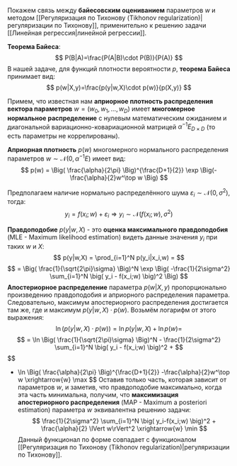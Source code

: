 Покажем связь между **байесовским оцениванием** параметров $w$ и методом [[Регуляризация по Тихонову (Tikhonov regularization)|регуляризации по Тихонову]], применительно к решению задачи [[Линейная регрессия|линейной регрессии]].

**Теорема Байеса**:
$$
P(B|A)=\frac{P(A|B)\cdot P(B)}{P(A)}
$$
В нашей задаче, для функций плотности вероятности $p$, **теорема Байеса** принимает вид:
$$
p(w|X,y)=\frac{p(y|w,X)\cdot p(w)}{p(X,y)}
$$

Примем, что известная нам **априорное плотность распределения вектора параметров** $w=(w_0,w_1,...,w_D)$ имеет **многомерное нормальное распределение** с нулевым математическим ожиданием и диагональной вариационно-ковариационной матрицей $\alpha^{-1}E_{D\times D}$ (то есть параметры не коррелированы). 

**Априорная плотность** $p(w)$ многомерного нормального распределения параметров $w \sim \mathcal{N}(0,\alpha^{-1}E)$ имеет вид:
$$
p(w) = \Big( \frac{\alpha}{2\pi} \Big)^{\frac{D+1}{2}} \exp \Big(-\frac{\alpha}{2}w^\top w \Big)
$$

Предполагаем наличие нормально распределённого шума $\varepsilon_i \sim \mathcal{N}(0,\sigma^2)$, тогда:
$$
y_i=f(x_i;w)+\varepsilon_i \Rightarrow y_i \sim \mathcal{N}(f(x_i;w),\sigma^2)
$$

**Правдоподобие** $p(y|w,X)$ - это **оценка максимального правдоподобия** (MLE - Maximum likelihood estimation) видеть данные значения $y_i$ при таких $w$ и $X$:
$$
p(y|w,X) = \prod_{i=1}^N p(y_i|x_i,w) =
$$
$$
= \Big( \frac{1}{\sqrt{2\pi}\sigma} \Big)^N \exp \Big( -\frac{1}{2\sigma^2} \sum_{i=1}^N \big( y_i - f(x_i;w) \big)^2 \Big)
$$
**Апостериорное распределение** параметра $p(w|X,y)$ пропорционально произведению правдоподобия и априорного распределения параметра. Следовательно, максимум апостериорного распределения достигается там же, где и максимум $p(y|w,X)\cdot p(w)$. Возьмём логарифм от этого выражения:
$$
\ln \Big( p(y|w,X)\cdot p(w) \Big) = \ln p(y|w,X) + \ln p(w) =
$$
$$
= \ln \Big( \frac{1}{\sqrt{2\pi}\sigma} \Big)^N - \frac{1}{2\sigma^2} \sum_{i=1}^N \big( y_i - f(x_i;w) \big)^2 +
$$
$$
+ \ln \Big( \frac{\alpha}{2\pi} \Big)^{\frac{D+1}{2}} -\frac{\alpha}{2}w^\top w \xrightarrow{w} \max
$$
Оставив только часть, которая зависит от параметров $w$, и заметив, что правдоподобие максимально, когда эта часть минимальна, получим, что **максимизация апостериорного распределения** (MAP - Maximum a posteriori estimation) параметра $w$ эквивалентна решению задачи:
$$
\frac{1}{2\sigma^2} \sum_{i=1}^N \big( y_i-f(x_i;w) \big)^2 + \frac{\alpha}{2} \lVert w\rVert^2 \xrightarrow{w} \min
$$
Данный функционал по форме совпадает с функционалом [[Регуляризация по Тихонову (Tikhonov regularization)|регуляризации по Тихонову]].